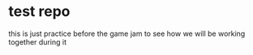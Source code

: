 # test repo
 this is just practice before the game jam to see how we will be working together during it
